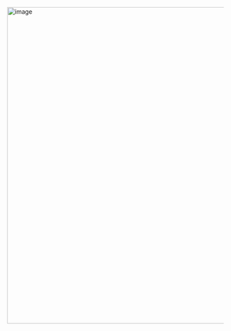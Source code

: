 <img width="1349" height="736" alt="image" src="https://github.com/user-attachments/assets/64cce697-8300-4670-90cf-0cde4da57178" />

